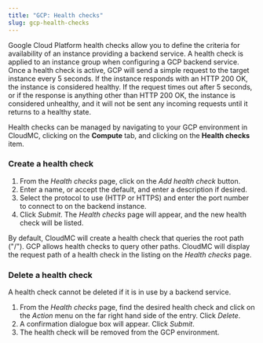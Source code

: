 ```yaml
---
title: "GCP: Health checks"
slug: gcp-health-checks
---
```



Google Cloud Platform health checks allow you to define the criteria for availability of an instance providing a backend service.  A health check is applied to an instance group when configuring a GCP backend service.  Once a health check is active, GCP will send a simple request to the target instance every 5 seconds.  If the instance responds with an HTTP 200 OK, the instance is considered healthy.  If the request times out after 5 seconds, or if the response is anything other than HTTP 200 OK, the instance is considered unhealthy, and it will not be sent any incoming requests until it returns to a healthy state.

Health checks can be managed by navigating to your GCP environment in CloudMC, clicking on the **Compute** tab, and clicking on the **Health checks** item.

### Create a health check

1. From the *Health checks* page, click on the *Add health check* button.
1. Enter a name, or accept the default, and enter a description if desired.
1. Select the protocol to use (HTTP or HTTPS) and enter the port number to connect to on the backend instance.
1. Click *Submit*.  The *Health checks* page will appear, and the new health check will be listed.

By default, CloudMC will create a health check that queries the root path ("/").  GCP allows health checks to query other paths.  CloudMC will display the request path of a health check in the listing on the *Health checks* page.

### Delete a health check

A health check cannot be deleted if it is in use by a backend service.

1. From the *Health checks* page, find the desired health check and click on the *Action* menu on the far right hand side of the entry.  Click *Delete*.
1. A confirmation dialogue box will appear.  Click *Submit*.
1. The health check will be removed from the GCP environment.
